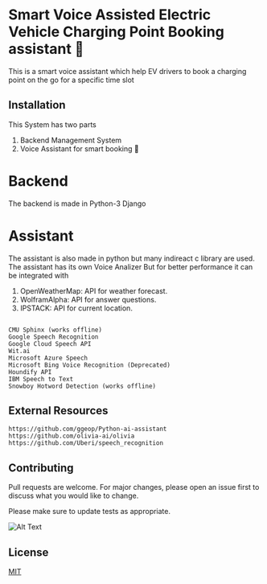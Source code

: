 
# Smart Voice Assisted Electric Vehicle Charging Point Booking assistant 🧠

This is a smart voice assistant which help EV drivers to book a charging point on the go for a specific time slot

## Installation

This System has two parts
  1. Backend Management System
  2. Voice Assistant for smart booking 🧠

# Backend
The backend is made in Python-3 Django

# Assistant
The assistant is also made in python but many indireact c library are used. 
The assistant has its own Voice Analizer 
But for better performance it can be integrated with
  1. OpenWeatherMap: API for weather forecast.
  2. WolframAlpha: API for answer questions.
  3. IPSTACK: API for current location.

```

CMU Sphinx (works offline)
Google Speech Recognition
Google Cloud Speech API
Wit.ai
Microsoft Azure Speech
Microsoft Bing Voice Recognition (Deprecated)
Houndify API
IBM Speech to Text
Snowboy Hotword Detection (works offline)
```

## External Resources

```
https://github.com/ggeop/Python-ai-assistant
https://github.com/olivia-ai/olivia
https://github.com/Uberi/speech_recognition
```

## Contributing
Pull requests are welcome. For major changes, please open an issue first to discuss what you would like to change.

Please make sure to update tests as appropriate.

![Alt Text](https://media.giphy.com/media/Pcv4mkn0nya76/giphy.gif)




## License
[MIT](https://choosealicense.com/licenses/mit/)